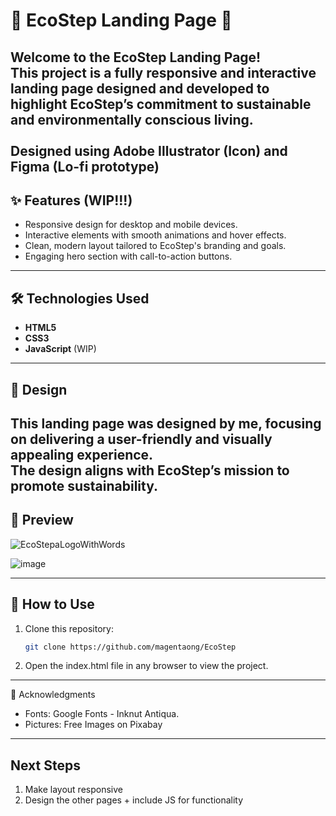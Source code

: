 # 🌱 EcoStep Landing Page 🌱

**Welcome to the EcoStep Landing Page!**  <br>
This project is a fully responsive and interactive landing page designed and developed to highlight EcoStep’s commitment to sustainable and environmentally conscious living. <br><br>
Designed using Adobe Illustrator (Icon) and Figma (Lo-fi prototype)
---

## ✨ Features (WIP!!!)
- Responsive design for desktop and mobile devices. 
- Interactive elements with smooth animations and hover effects.
- Clean, modern layout tailored to EcoStep's branding and goals.
- Engaging hero section with call-to-action buttons.

---

## 🛠️ Technologies Used
- **HTML5**
- **CSS3**
- **JavaScript** (WIP)

---

## 🎨 Design
This landing page was **designed by me**, focusing on delivering a user-friendly and visually appealing experience. <br>
The design aligns with EcoStep’s mission to promote sustainability.
---
## 🛫 Preview
![EcoStepaLogoWithWords](https://github.com/user-attachments/assets/61c55e4b-8be8-4efd-bafe-108698883727)

![image](https://github.com/user-attachments/assets/38f935bd-6b18-4e37-bd51-b96d877175f4)

---

## 🚀 How to Use
1. Clone this repository:
   ```bash
   git clone https://github.com/magentaong/EcoStep
2. Open the index.html file in any browser to view the project.

---
🙌 Acknowledgments
- Fonts: Google Fonts - Inknut Antiqua.
- Pictures: Free Images on Pixabay
---


## Next Steps
1. Make layout responsive
2. Design the other pages + include JS for functionality


